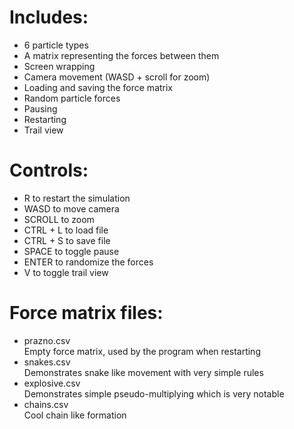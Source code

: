 # Includes:
* 6 particle types
* A matrix representing the forces between them
* Screen wrapping
* Camera movement (WASD + scroll for zoom)
* Loading and saving the force matrix
* Random particle forces
* Pausing
* Restarting
* Trail view

# Controls:
* R to restart the simulation
* WASD to move camera
* SCROLL to zoom
* CTRL + L to load file
* CTRL + S to save file
* SPACE to toggle pause
* ENTER to randomize the forces
* V to toggle trail view

# Force matrix files:
* prazno.csv  
    Empty force matrix, used by the program when restarting
* snakes.csv  
    Demonstrates snake like movement with very simple rules
* explosive.csv  
    Demonstrates simple pseudo-multiplying which is very notable
* chains.csv  
    Cool chain like formation 
